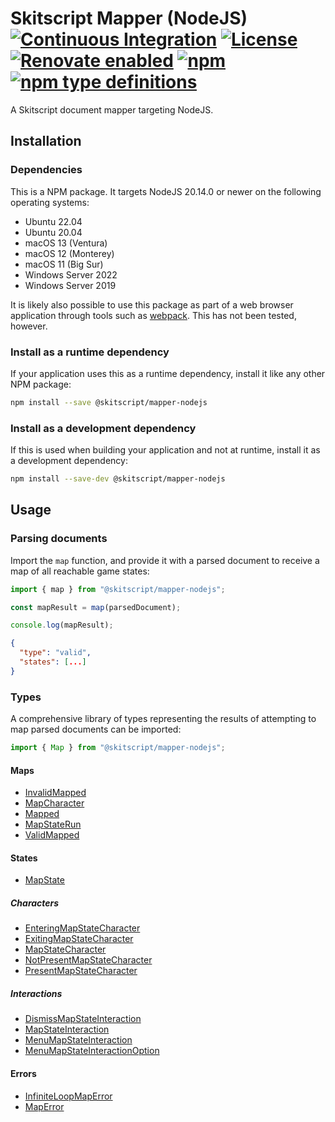 # Skitscript Mapper (NodeJS) [![Continuous Integration](https://github.com/skitscript/mapper-nodejs/workflows/Continuous%20Integration/badge.svg)](https://github.com/skitscript/mapper-nodejs/actions) [![License](https://img.shields.io/github/license/skitscript/mapper-nodejs.svg)](https://github.com/skitscript/mapper-nodejs/blob/master/license) [![Renovate enabled](https://img.shields.io/badge/renovate-enabled-brightgreen.svg)](https://renovatebot.com/) [![npm](https://img.shields.io/npm/v/@skitscript/mapper-nodejs.svg)](https://www.npmjs.com/package/@skitscript/mapper-nodejs) [![npm type definitions](https://img.shields.io/npm/types/@skitscript/mapper-nodejs.svg)](https://www.npmjs.com/package/@skitscript/mapper-nodejs)

A Skitscript document mapper targeting NodeJS.

## Installation

### Dependencies

This is a NPM package.  It targets NodeJS 20.14.0 or newer on the following
operating systems:

- Ubuntu 22.04
- Ubuntu 20.04
- macOS 13 (Ventura)
- macOS 12 (Monterey)
- macOS 11 (Big Sur)
- Windows Server 2022
- Windows Server 2019

It is likely also possible to use this package as part of a web browser
application through tools such as [webpack](https://webpack.js.org/).  This has
not been tested, however.

### Install as a runtime dependency

If your application uses this as a runtime dependency, install it like any other
NPM package:

```bash
npm install --save @skitscript/mapper-nodejs
```

### Install as a development dependency

If this is used when building your application and not at runtime, install it as
a development dependency:

```bash
npm install --save-dev @skitscript/mapper-nodejs
```

## Usage

### Parsing documents

Import the `map` function, and provide it with a parsed document to receive a
map of all reachable game states:

```typescript
import { map } from "@skitscript/mapper-nodejs";

const mapResult = map(parsedDocument);

console.log(mapResult);
```

```json
{
  "type": "valid",
  "states": [...]
}
```

### Types

A comprehensive library of types representing the results of attempting to map
parsed documents can be imported:

```typescript
import { Map } from "@skitscript/mapper-nodejs";
```

#### Maps

- [InvalidMapped](./InvalidMapped/index.ts)
- [MapCharacter](./MapCharacter/index.ts)
- [Mapped](./Mapped/index.ts)
- [MapStateRun](./MapStateRun/index.ts)
- [ValidMapped](./ValidMapped/index.ts)

#### States

- [MapState](./MapState/index.ts)

##### Characters

- [EnteringMapStateCharacter](./EnteringMapStateCharacter/index.ts)
- [ExitingMapStateCharacter](./ExitingMapStateCharacter/index.ts)
- [MapStateCharacter](./MapStateCharacter/index.ts)
- [NotPresentMapStateCharacter](./NotPresentMapStateCharacter/index.ts)
- [PresentMapStateCharacter](./PresentMapStateCharacter/index.ts)

##### Interactions

- [DismissMapStateInteraction](./DismissMapStateInteraction/index.ts)
- [MapStateInteraction](./MapStateInteraction/index.ts)
- [MenuMapStateInteraction](./MenuMapStateInteraction/index.ts)
- [MenuMapStateInteractionOption](./MenuMapStateInteractionOption/index.ts)

#### Errors

- [InfiniteLoopMapError](./InfiniteLoopMapError/index.ts)
- [MapError](./MapError/index.ts)
